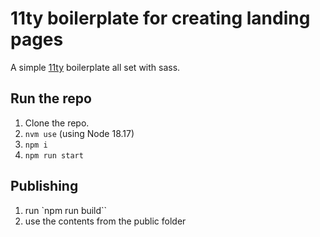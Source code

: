 # 11ty boilerplate for creating landing pages

A simple [11ty](https://www.11ty.dev/) boilerplate all set with sass.

## Run the repo

1. Clone the repo.
1. `nvm use` (using Node 18.17)
1. `npm i`
1. `npm run start`

## Publishing

1. run `npm run build``
1. use the contents from the public folder
